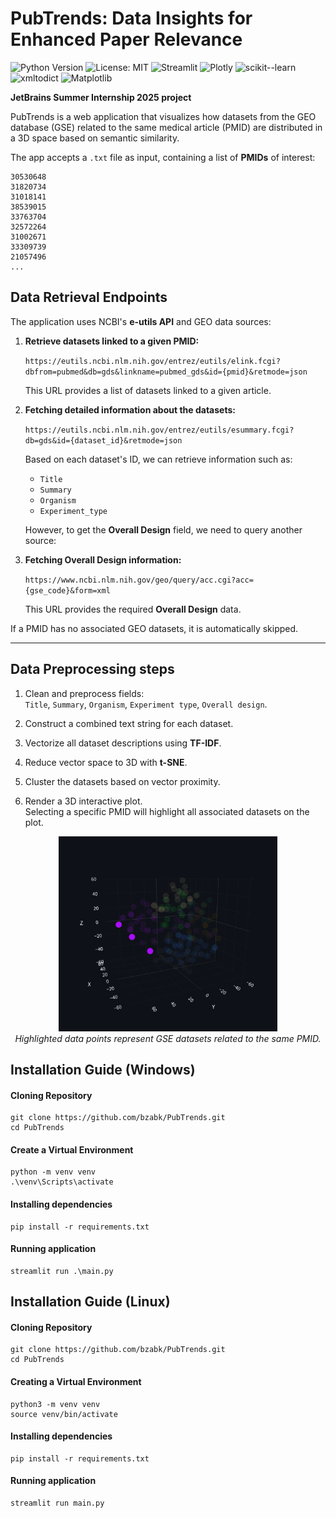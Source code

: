 # PubTrends: Data Insights for Enhanced Paper Relevance
![Python Version](https://img.shields.io/badge/Python-3.10-blue.svg)
![License: MIT](https://img.shields.io/badge/License-MIT-yellow.svg)
![Streamlit](https://img.shields.io/badge/Streamlit-1.44.1-red?logo=streamlit)
![Plotly](https://img.shields.io/badge/Plotly-6.0.1-blue?logo=plotly)
![scikit--learn](https://img.shields.io/badge/scikit--learn-1.6.1-orange?logo=scikit-learn)
![xmltodict](https://img.shields.io/badge/xmltodict-0.14.2-lightgrey)
![Matplotlib](https://img.shields.io/badge/Matplotlib-3.10.1-darkgreen)

**JetBrains Summer Internship 2025 project**

PubTrends is a web application that visualizes how datasets from the GEO database (GSE) related to the same medical article (PMID) are distributed in a 3D space based on semantic similarity.

The app accepts a `.txt` file as input, containing a list of **PMIDs** of interest:

```text
30530648
31820734
31018141
38539015
33763704
32572264
31002671
33309739
21057496
...
```
## Data Retrieval Endpoints

The application uses NCBI's **e-utils API** and GEO data sources:

1. **Retrieve datasets linked to a given PMID:**

   `https://eutils.ncbi.nlm.nih.gov/entrez/eutils/elink.fcgi?dbfrom=pubmed&db=gds&linkname=pubmed_gds&id={pmid}&retmode=json`

   This URL provides a list of datasets linked to a given article.

2. **Fetching detailed information about the datasets:**

   `https://eutils.ncbi.nlm.nih.gov/entrez/eutils/esummary.fcgi?db=gds&id={dataset_id}&retmode=json`

   Based on each dataset's ID, we can retrieve information such as:
   - `Title`
   - `Summary`
   - `Organism`
   - `Experiment_type`
   
   However, to get the **Overall Design** field, we need to query another source:

3. **Fetching Overall Design information:**

   `https://www.ncbi.nlm.nih.gov/geo/query/acc.cgi?acc={gse_code}&form=xml`

   This URL provides the required **Overall Design** data.

 If a PMID has no associated GEO datasets, it is automatically skipped.

---

## Data Preprocessing steps

1. Clean and preprocess fields:  
`Title`, `Summary`, `Organism`, `Experiment type`, `Overall design`.

2. Construct a combined text string for each dataset.

3. Vectorize all dataset descriptions using **TF-IDF**.

4. Reduce vector space to 3D with **t-SNE**.

5. Cluster the datasets based on vector proximity.

6. Render a 3D interactive plot.  
Selecting a specific PMID will highlight all associated datasets on the plot.
<p align="center">
  <img src="App/Static/plot.png" alt="3D Dataset Clustering" width="350"><br>
  <em>Highlighted data points represent GSE datasets related to the same PMID.</em>
</p>

## Installation Guide (Windows)
#### Cloning Repository
```
git clone https://github.com/bzabk/PubTrends.git
cd PubTrends
```
#### Create a Virtual Environment
```
python -m venv venv
.\venv\Scripts\activate
```
#### Installing dependencies
```
pip install -r requirements.txt
```
#### Running application
```
streamlit run .\main.py    
```

## Installation Guide (Linux)
#### Cloning Repository
```
git clone https://github.com/bzabk/PubTrends.git
cd PubTrends
```
#### Creating a Virtual Environment
```
python3 -m venv venv
source venv/bin/activate
```
#### Installing dependencies
```
pip install -r requirements.txt
```
#### Running application
```
streamlit run main.py
```